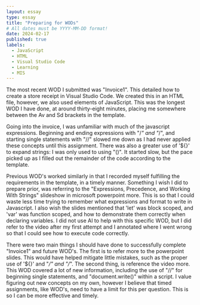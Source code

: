 ```yaml
---
layout: essay
type: essay
title: "Preparing for WODs"
# All dates must be YYYY-MM-DD format!
date: 2024-02-17
published: true
labels:
  - JavaScript
  - HTML
  - Visual Studio Code
  - Learning
  - MIS
---
```


The most recent WOD I submitted was "Invoice1". This detailed how to create a store receipt in Visual Studio Code. We created this in an HTML file, however, we also used elements of JavaScript. This was the longest WOD I have done, at around thirty-eight minutes, placing me somewhere between the Av and Sd brackets in the template. 

Going into the invoice, I was unfamiliar with much of the javascript expressions. Beginning and ending expressions with "/*" and "*/", and starting single statements with "//" slowed me down as I had never applied these concepts until this assignment. There was also a greater use of '${}' to expand strings: I was only used to using "()". It started slow, but the pace picked up as I filled out the remainder of the code according to the template.

Previous WOD's worked similarly in that I recorded myself fulfilling the requirements in the template, in a timely manner. Something I wish I did to prepare prior, was referring to the "Expressions, Precedence, and Working With Strings" slideshow in microsoft powerpoint more. This is so that I could waste less time trying to remember what expressions and format to write in Javascript. I also wish the slides mentioned that 'let' was block scoped, and 'var' was function scoped, and how to demonstrate them correctly when declaring variables. I did not use AI to help with this specific WOD, but I did refer to the video after my first attempt and I annotated where I went wrong so that I could see how to execute code correctly.

There were two main things I should have done to successfully complete "Invoice1" and future WOD's. The first is to refer more to the powerpoint slides. This would have helped mitigate little mistakes, such as the proper use of '${}' and "*/" and "/*". The second thing, is reference the video more. This WOD covered a lot of new information, including the use of "//" for beginning single statements, and "document.write()" within a script. I value figuring out new concepts on my own, however I believe that timed assignments, like WOD's, need to have a limit for this per question. This is so I can be more effective and timely.
